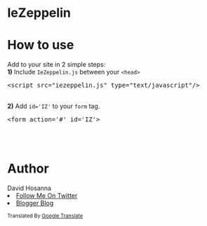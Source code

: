 <h1>IeZeppelin</h1>

<h1>How to use</h1>
Add to your site in 2 simple steps:
<br/>
<b>1)</b> Include <code>IeZeppelin.js</code> between your <code>&lt;head&gt;</code>
<pre>&lt;script src=&quot;iezeppelin.js&quot; type=&quot;text/javascript&quot;/&gt;</pre>
<br/>
<b>2)</b> Add <code>id='IZ'</code> to your <code>form</code> tag.
<pre>&lt;form action='#' id='IZ'&gt;</pre>
<br/><br/>
<h1>Author</h1>
David Hosanna <br/>
<li><a href='http://www.twitter.com/ChianardieH'>Follow Me On Twitter</a></li>
<li><a href='http://bizz-drean.blogspot.com'>Blogger Blog</a></li>

<small>Translated By <a href='http://translate.google.com'>Google Translate</a></small>
